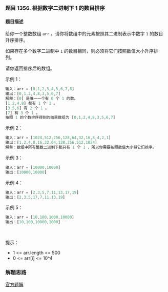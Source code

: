 ### 题目 1356. 根据数字二进制下 1 的数目排序
#### 题目描述
给你一个整数数组 `arr` 。请你将数组中的元素按照其二进制表示中数字 `1` 的数目升序排序。

如果存在多个数字二进制中 `1` 的数目相同，则必须将它们按照数值大小升序排列。

请你返回排序后的数组。


示例 1：

```js
输入：arr = [0,1,2,3,4,5,6,7,8]
输出：[0,1,2,4,8,3,5,6,7]
解释：[0] 是唯一一个有 0 个 1 的数。
[1,2,4,8] 都有 1 个 1 。
[3,5,6] 有 2 个 1 。
[7] 有 3 个 1 。
按照 1 的个数排序得到的结果数组为 [0,1,2,4,8,3,5,6,7]
```
示例 2：

```js
输入：arr = [1024,512,256,128,64,32,16,8,4,2,1]
输出：[1,2,4,8,16,32,64,128,256,512,1024]
解释：数组中所有整数二进制下都只有 1 个 1 ，所以你需要按照数值大小将它们排序。
```
示例 3：

```js
输入：arr = [10000,10000]
输出：[10000,10000]
```
示例 4：

```js
输入：arr = [2,3,5,7,11,13,17,19]
输出：[2,3,5,17,7,11,13,19]
```
示例 5：

```js
输入：arr = [10,100,1000,10000]
输出：[10,100,10000,1000]
```
 

提示：

- 1 <= arr.length <= 500
- 0 <= arr[i] <= 10^4
### 解题思路
[官方题解](https://leetcode-cn.com/problems/sort-integers-by-the-number-of-1-bits/solution/gen-ju-shu-zi-er-jin-zhi-xia-1-de-shu-mu-pai-xu-by/)